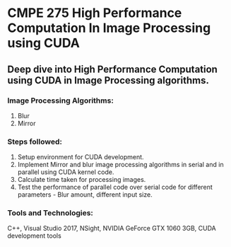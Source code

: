 # CMPE 275 High Performance Computation In Image Processing using CUDA
  
## Deep dive into High Performance Computation using CUDA in Image Processing algorithms.  
  
### Image Processing Algorithms:  
1. Blur  
2. Mirror  
  
### Steps followed:  
1. Setup environment for CUDA development.  
2. Implement Mirror and blur image processing algorithms in serial and in parallel using CUDA kernel code.  
3. Calculate time taken for processing images.  
4. Test the performance of parallel code over serial code for different parameters - Blur amount, different input size.  
  
### Tools and Technologies:  
C++, Visual Studio 2017, NSight, NVIDIA GeForce GTX 1060 3GB, CUDA development tools
